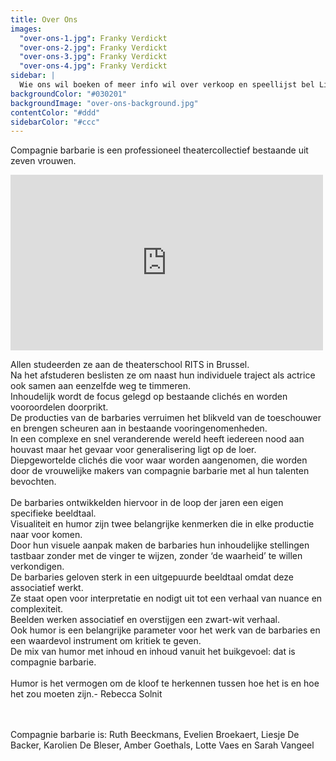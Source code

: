 ```yaml
---
title: Over Ons
images:
  "over-ons-1.jpg": Franky Verdickt
  "over-ons-2.jpg": Franky Verdickt
  "over-ons-3.jpg": Franky Verdickt
  "over-ons-4.jpg": Franky Verdickt
sidebar: |
  Wie ons wil boeken of meer info wil over verkoop en speellijst bel Liesje: <a href="tel:+32486903916">+32&nbsp;486&nbsp;90&nbsp;39 16</a> of neem rechtsreeks contact op met Thassos: <a href="tel:+3232350490">+32&nbsp;3&nbsp;235&nbsp;04&nbsp;90</a>.
backgroundColor: "#030201"
backgroundImage: "over-ons-background.jpg"
contentColor: "#ddd"
sidebarColor: "#ccc"
---
```


Compagnie barbarie is een professioneel theatercollectief bestaande uit zeven vrouwen.

<iframe src="https://player.vimeo.com/video/292324878?title=0&byline=0&portrait=0" width="500" height="281" frameborder="0" webkitallowfullscreen mozallowfullscreen allowfullscreen></iframe>

Allen studeerden ze aan de theaterschool RITS in Brussel.<br>
Na het afstuderen beslisten ze om naast hun individuele traject als actrice ook samen aan eenzelfde weg te timmeren.<br>
Inhoudelijk wordt de focus gelegd op bestaande clichés en worden vooroordelen doorprikt.<br>
De producties van de barbaries verruimen het blikveld van de toeschouwer en brengen scheuren aan in bestaande vooringenomenheden.<br>
In een complexe en snel veranderende wereld heeft iedereen nood aan houvast maar het gevaar voor generalisering ligt op de loer.<br>
Diepgewortelde clichés die voor waar worden aangenomen, die worden door de vrouwelijke makers van compagnie barbarie met al hun talenten bevochten.<br>
<br>
De barbaries ontwikkelden hiervoor in de loop der jaren een eigen specifieke beeldtaal.<br>
Visualiteit en humor zijn twee belangrijke kenmerken die in elke productie naar voor komen.<br>
Door hun visuele aanpak maken de barbaries hun inhoudelijke stellingen tastbaar zonder met de vinger te wijzen, zonder ‘de waarheid’ te willen verkondigen.<br>
De barbaries geloven sterk in een uitgepuurde beeldtaal omdat deze associatief werkt.<br>
Ze staat open voor interpretatie en nodigt uit tot een verhaal van nuance en complexiteit.<br>
Beelden werken associatief en overstijgen een zwart-wit verhaal.<br>
Ook humor is een belangrijke parameter voor het werk van de barbaries en een waardevol instrument om kritiek te geven.<br>
De mix van humor met inhoud en inhoud vanuit het buikgevoel: dat is compagnie barbarie.<br>
<br>
Humor is het vermogen om de kloof te herkennen tussen hoe het is en hoe het zou moeten zijn.- Rebecca Solnit<br>

<br>
<br>
Compagnie barbarie is: Ruth Beeckmans, Evelien Broekaert, Liesje De Backer, Karolien De Bleser, Amber Goethals, Lotte Vaes en Sarah Vangeel
